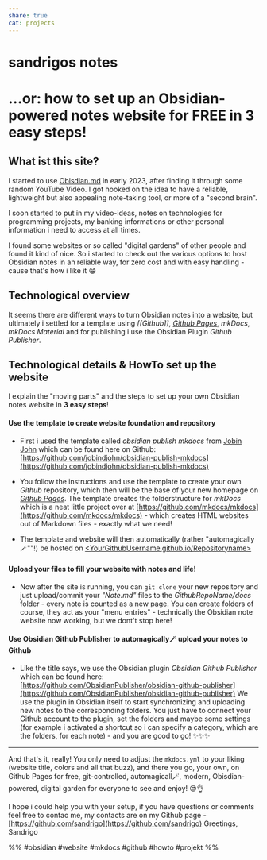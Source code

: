 ```yaml
---
share: true
cat: projects
---
```

# sandrigos notes
# ...or: how to set up an Obsidian-powered notes website for FREE in 3 easy steps!

## What ist this site?
I started to use [Obisdian.md](http://Obisdian.md) in early 2023, after finding it through some random YouTube Video. I got hooked on the idea to have a reliable, lightweight but also appealing note-taking tool, or more of a "second brain". 

I soon started to put in my video-ideas, notes on technologies for programming projects, my banking informations or other personal information i need to access at all times.

I found some websites or so called "digital gardens" of other people and found it kind of nice. So i started to check out the various options to host Obsidian notes in an reliable way, for zero cost and with easy handling - cause that's how i like it 😁

## Technological overview
It seems there are different ways to turn Obsidian notes into a website, but ultimately i settled for a template using _[[Github]]_, _[Github Pages](https://pages.github.com/)_, _mkDocs_, _mkDocs Material_ and for publishing i use the Obsidian Plugin _Github Publisher_. 

## Technological details & HowTo set up the website
I explain the "moving parts" and the steps to set up your own Obsidian notes website in __3 easy steps__!

#### Use the template to create website foundation and repository
- First i used the template called _obsidian publish mkdocs_ from [Jobin John](https://github.com/jobindjohn) which can be found here on Github:
	[https://github.com/jobindjohn/obsidian-publish-mkdocs](https://github.com/jobindjohn/obsidian-publish-mkdocs)

- You follow the instructions and use the template to create your own _Github_ repository, which then will be the base of your new homepage on _[Github Pages](https://pages.github.com/)_. The template creates the folderstructure for _mkDocs_ which is a neat little project over at [https://github.com/mkdocs/mkdocs](https://github.com/mkdocs/mkdocs) - which creates HTML websites out of Markdown files - exactly what we need!

- The template and website will then automatically (rather "automagically🪄""!) be hosted on [<YourGithubUsername.github.io/Repositoryname>](<YourGithubUsername.github.io/Repositoryname>)

#### Upload your files to fill your website with notes and life!

- Now after the site is running, you can  `git clone`  your new repository and just upload/commit your _"Note.md"_ files to the _GithubRepoName/docs_ folder - every note is counted as a new page. You can create folders of course, they act as your "menu entries" -  technically the Obsidian note website now working, but we dont't stop here!

#### Use Obsidian Github Publisher to automagically🪄 upload your notes to Github
- Like the title says, we use the Obsidian plugin _Obsidian Github Publisher_  which can be found here:
	[https://github.com/ObsidianPublisher/obsidian-github-publisher](https://github.com/ObsidianPublisher/obsidian-github-publisher)
 We use the plugin in Obsidian itself to start synchronizing and uploading new notes to the corresponding folders. You just have to connect your Github account to the plugin, set the folders and maybe some settings (for example i activated a shortcut so i can specify a category, which are the folders, for each note) - and you are good to go! ✨✨✨

--- 

And that's it, really! You only need to adjust the `mkdocs.yml` to your liking (website title, colors and all that buzz), and there you go, your own, on Github Pages for free, git-controlled, automagicall🪄, modern, Obisdian-powered, digital garden for everyone to see and enjoy! 😍👌

I hope i could help you with your setup, if you have questions or comments feel free to contac me, my contacts are on my Github page - [https://github.com/sandrigo](https://github.com/sandrigo)
Greetings, Sandrigo


%% #obsidian #website #mkdocs #github #howto #projekt %%